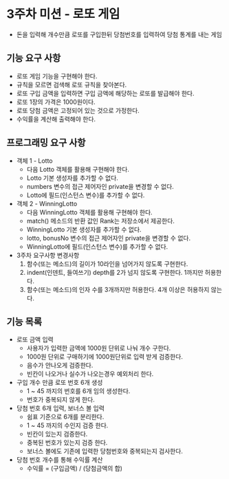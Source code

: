# 3주차 미션 - 로또 게임

 - 돈을 입력해 개수만큼 로또를 구입한뒤 당첨번호를 입력하여 당첨 통계를 내는 게임

## 기능 요구 사항

 * 로또 게임 기능을 구현해야 한다.
 * 규칙을 모르면 검색해 로또 규칙을 찾아본다.
 * 로또 구입 금액을 입력하면 구입 금액에 해당하는 로또를 발급해야 한다.
 * 로또 1장의 가격은 1000원이다.
 * 로또 당첨 금액은 고정되어 있는 것으로 가정한다.
 * 수익률을 계산해 출력해야 한다.

## 프로그래밍 요구 사항
 * 객체 1 - Lotto
 	* 다음 Lotto 객체를 활용해 구현해야 한다.
 	* Lotto 기본 생성자를 추가할 수 없다.
 	* numbers 변수의 접근 제어자인 private을 변경할 수 없다.
 	* Lotto에 필드(인스턴스 변수)를 추가할 수 없다.
 * 객체 2 - WinningLotto
 	* 다음 WinningLotto 객체를 활용해 구현해야 한다.
 	* match() 메소드의 반환 값인 Rank는 저장소에서 제공한다.
 	* WinningLotto 기본 생성자를 추가할 수 없다.
 	* lotto, bonusNo 변수의 접근 제어자인 private을 변경할 수 없다.
 	* WinningLotto에 필드(인스턴스 변수)를 추가할 수 없다.
 * 3주차 요구사항 변경사항
 	1. 함수(또는 메소드)의 길이가 10라인을 넘어가지 않도록 구현한다.
	2. indent(인덴트, 들여쓰기) depth를 2가 넘지 않도록 구현한다. 1까지만 허용한다.
	3. 함수(또는 메소드)의 인자 수를 3개까지만 허용한다. 4개 이상은 허용하지 않는다.

## 기능 목록
 * 로또 금액 입력
 	* 사용자가 입력한 금액에 1000원 단위로 나눠 개수 구한다.
 	* 1000원 단위로 구매하기에 1000원단위로 입력 받게 검증한다.
 	* 음수가 안나오게 검증한다.
 	* 빈칸이 나오거나 실수가 나오는경우 예외처리 한다.
 * 구입 개수 만큼 로또 번호 6개 생성
 	* 1 ~ 45 까지의 번호를 6개 임의 생성한다.
 	* 번호가 중복되지 않게 한다.
 * 당첨 번호 6개 입력, 보너스 볼 입력
 	* 쉼표 기준으로 6개를 분리한다.
 	* 1 ~ 45 까지의 수인지 검증 한다.
 	* 빈칸이 있는지 검증한다.
 	* 중복된 번호가 있는지 검증 한다.
 	* 보너스 볼에도 기존에 입력한 당첨번호와 중복되는지 검사한다.
 * 당첨 번호 개수를 통해 수익률 계산
 	* 수익률 = (구입금액) / (당첨금액의 합)